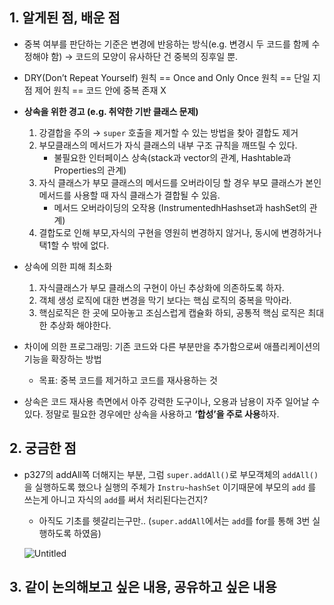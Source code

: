 ## 1. 알게된 점, 배운 점

- 중복 여부를 판단하는 기준은 변경에 반응하는 방식(e.g. 변경시 두 코드를 함께 수정해야 함) → 코드의 모양이 유사하단 건 중복의 징후일 뿐.

- DRY(Don’t Repeat Yourself) 원칙 == Once and Only Once 원칙 == 단일 지점 제어 원칙 == 코드 안에 중복 존재 X

- **상속을 위한 경고 (e.g. 취약한 기반 클래스 문제)**
    1. 강결합을 주의 → `super` 호출을 제거할 수 있는 방법을 찾아 결합도 제거
    2. 부모클래스의 메서드가 자식 클래스의 내부 구조 규칙을 깨뜨릴 수 있다.
        - 불필요한 인터페이스 상속(stack과 vector의 관계, Hashtable과 Properties의 관계)
    3. 자식 클래스가 부모 클래스의 메서드를 오버라이딩 할 경우 부모 클래스가 본인 메서드를 사용할 때 자식 클래스가 결합될 수 있음.
        - 메서드 오버라이딩의 오작용 (InstrumentedhHashset과 hashSet의 관계)
    4. 결합도로 인해 부모,자식의 구현을 영원히 변경하지 않거나, 동시에 변경하거나 택1할 수 밖에 없다.

- 상속에 의한 피해 최소화
    1. 자식클래스가 부모 클래스의 구현이 아닌 추상화에 의존하도록 하자.
    2. 객체 생성 로직에 대한 변경을 막기 보다는 핵심 로직의 중복을 막아라.
    3. 핵심로직은 한 곳에 모아놓고 조심스럽게 캡슐화 하되, 공통적 핵심 로직은 최대한 추상화 해야한다.

- 차이에 의한 프로그래밍: 기존 코드와 다른 부분만을 추가함으로써 애플리케이션의 기능을 확장하는 방법
    - 목표: 중복 코드를 제거하고 코드를 재사용하는 것

- 상속은 코드 재사용 측면에서 아주 강력한 도구이나, 오용과 남용이 자주 일어날 수 있다. 정말로 필요한 경우에만 상속을 사용하고 **‘합성’을 주로 사용**하자.

## 2. 궁금한 점

- p327의 addAll쪽 더해지는 부분, 그럼 `super.addAll()`로 부모객체의 `addAll()` 을 실행하도록 했으나 실행의 주체가 `Instru~hashSet` 이기때문에 부모의 `add` 를 쓰는게 아니고 자식의 `add`를 써서 처리된다는건지?
    - 아직도 기초를 헷갈리는구만.. (`super.addAll`에서는 `add`를 for를 통해 3번 실행하도록 하였음)
    
    ![Untitled](https://prod-files-secure.s3.us-west-2.amazonaws.com/34ea7cb7-d202-4e90-926d-07b7bc241167/715ad157-6ffc-47e1-923a-91abf8ce2817/Untitled.png)
    

## 3. 같이 논의해보고 싶은 내용, 공유하고 싶은 내용